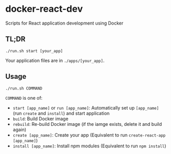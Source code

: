 # docker-react-dev
Scripts for React application development using Docker

## TL;DR
```
./run.sh start [your_app]
```
Your application files are in `./apps/[your_app]`.

## Usage
```
./run.sh COMMAND
```

`COMMAND` is one of:
* `start [app_name]` or `run [app_name]`: Automatically set up `[app_name]` (run `create` and `install`) and start application
* `build`: Build Docker image
* `rebuild`: Re-build Docker image (if the iamge exists, delete it and build again)
* `create [app_name]`: Create your app (Equivalent to run `create-react-app [app_name]`)
* `install [app_name]`: Install npm modules (Equivalent to run `npm install`)
